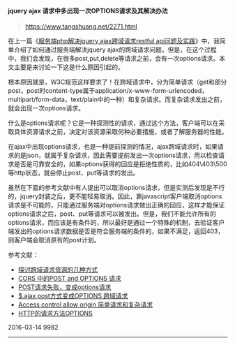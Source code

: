 #### jquery ajax 请求中多出现一次OPTIONS请求及其解决办法

> https://www.tangshuang.net/2271.html

在上一篇《[服务端php解决jquery ajax跨域请求restful api问题及实践](https://www.tangshuang.net/2254.html)》中，我简单介绍了如何通过服务端解决jquery ajax的跨域请求问题，但是，在这个过程中，我们会发现，在很多post,put,delete等请求之前，会有一次options请求。本文主要是来讨论一下这是什么原因引起的。

根本原因就是，W3C规范这样要求了！在跨域请求中，分为简单请求（get和部分post，post时content-type属于application/x-www-form-urlencoded，multipart/form-data，text/plain中的一种）和复杂请求。而复杂请求发出之前，就会出现一次options请求。

什么是options请求呢？它是一种探测性的请求，通过这个方法，客户端可以在采取具体资源请求之前，决定对该资源采取何种必要措施，或者了解服务器的性能。

在ajax中出现options请求，也是一种提前探测的情况，ajax跨域请求时，如果请求的是json，就属于复杂请求，因此需要提前发出一次options请求，用以检查请求是否是可靠安全的，如果options获得的回应是拒绝性质的，比如404\403\500等http状态，就会停止post、put等请求的发出。

虽然在下面的参考文献中有人提出可以取消options请求，但是实测后发现是不行的，jquery封装之后，更不能轻易取消。因此，靠javascript客户端取消options请求是不可能的，只能通过服务端对options请求做出正确的回应，这样才能保证options请求之后，post、put等请求可以被发出。但是，我们不能允许所有的options请求，而应该是有条件的，所以最好是通过一个特殊的机制，去验证客户端发出的options请求数据是否是符合服务端的条件的，如果不满足，返回403，则客户端会取消原有的post计划。

参考文献：

- [探讨跨域请求资源的几种方式](http://www.cnblogs.com/dojo-lzz/p/4265637.html)
- [CORS 中的POST and OPTIONS 请求](http://cnodejs.org/topic/519c234863e9f8a542aa7ebd)
- [POST请求失败，变成options请求](http://www.barretlee.com/blog/2014/08/19/post-method-change-to-options/#comments)
- [$.ajax post方式变成OPTIONS 跨域请求](http://www.oschina.net/question/1014827_115277)
- [Access control allow origin 简单请求和复杂请求](http://blog.csdn.net/wangjun5159/article/details/49096445)
- [HTTP的请求方法OPTIONS](http://blog.csdn.net/leikezhu1981/article/details/7402272)

 2016-03-14  9982

---

